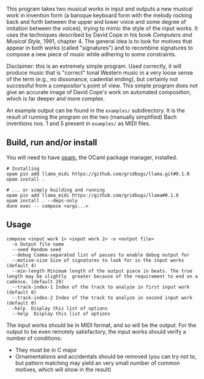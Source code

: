 This program takes two musical works in input and outputs a new musical work in
invention form (a baroque keyboard form with the melody rocking back and forth
between the upper and lower voice and some degree of imitation between the
voices), trying to mimic the style of the input works. It uses the techniques
described by David Cope in his book *Computers and Musical Style*, 1991, chapter 4.
The general idea is to look for motives that appear in both works (called
"signatures") and to recombine signatures to compose a new piece of music while
adhering to some constraints.

Disclaimer: this is an extremely simple program. Used correctly, it will produce
music that is "correct" tonal Western music in a very loose sense of the term
(e.g., no dissonance, cadential ending), but certainly not successful from a
compositor's point of view. This simple program does not give an accurate image
of David Cope's work on automated composition, which is far deeper and more
complex.

An example output can be found in the `examples/` subdirectory. It is the result
of running the program on the two (manually simplified) Bach inventions nos. 1
and 5 present in `examples/` as MIDI files.

## Build, run and/or install

You will need to have [opam](https://opam.ocaml.org/), the OCaml package
manager, installed.

```
# Installing
opam pin add llama_midi https://github.com/gridbugs/llama.git#0.1.0
opam install .

# ... or simply building and running
opam pin add llama_midi https://github.com/gridbugs/llama#0.1.0
opam install . --deps-only
dune exec -- compose <args...>
```

## Usage

```
compose <input work 1> <input work 2> -o <output file>
  -o Output file name
  --seed Random seed
  --debug Comma-separated list of passes to enable debug output for
  --motive-size Size of signatures to look for in the input works (default 4)
  --min-length Minimum length of the output piece in beats. The true length may be slightly  greater because of the requirement to end on a cadence. (default 29)
  --track-index-1 Index of the track to analyze in first input work (default 0)
  --track-index-2 Index of the track to analyze in second input work (default 0)
  -help  Display this list of options
  --help  Display this list of options
```

The input works should be in MIDI format, and so will be the output. For the
output to be even remotely satisfactory, the input works should verify a number
of conditions:

- They must be in C major
- Ornamentations and accidentals should be removed (you can try not to, but
  pattern matching may yield an very small number of common motives, which will
  show in the result)
